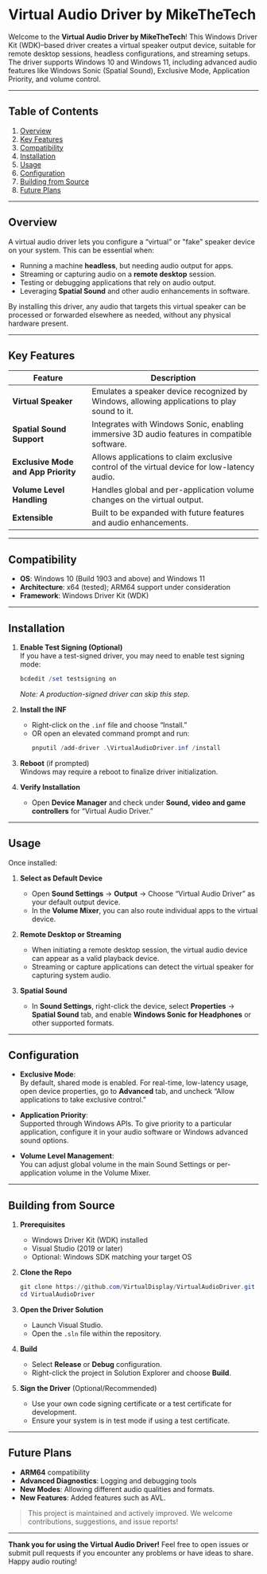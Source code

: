 # Virtual Audio Driver by MikeTheTech

Welcome to the **Virtual Audio Driver by MikeTheTech**! This Windows Driver Kit (WDK)–based driver creates a virtual speaker output device, suitable for remote desktop sessions, headless configurations, and streaming setups. The driver supports Windows 10 and Windows 11, including advanced audio features like Windows Sonic (Spatial Sound), Exclusive Mode, Application Priority, and volume control.

---

## Table of Contents

1. [Overview](#overview)
2. [Key Features](#key-features)
3. [Compatibility](#compatibility)
4. [Installation](#installation)
5. [Usage](#usage)
6. [Configuration](#configuration)
7. [Building from Source](#building-from-source)
8. [Future Plans](#future-plans)

---

## Overview

A virtual audio driver lets you configure a “virtual” or "fake" speaker device on your system. This can be essential when:

- Running a machine **headless**, but needing audio output for apps.
- Streaming or capturing audio on a **remote desktop** session.
- Testing or debugging applications that rely on audio output.
- Leveraging **Spatial Sound** and other audio enhancements in software.

By installing this driver, any audio that targets this virtual speaker can be processed or forwarded elsewhere as needed, without any physical hardware present.

---

## Key Features

| Feature                              | Description                                                                                  |
|--------------------------------------|----------------------------------------------------------------------------------------------|
| **Virtual Speaker**                  | Emulates a speaker device recognized by Windows, allowing applications to play sound to it. |
| **Spatial Sound Support**            | Integrates with Windows Sonic, enabling immersive 3D audio features in compatible software.  |
| **Exclusive Mode and App Priority**  | Allows applications to claim exclusive control of the virtual device for low-latency audio. |
| **Volume Level Handling**            | Handles global and per-application volume changes on the virtual output.                    |
| **Extensible**                       | Built to be expanded with future features and audio enhancements.                           |

---

## Compatibility

- **OS**: Windows 10 (Build 1903 and above) and Windows 11  
- **Architecture**: x64 (tested); ARM64 support under consideration  
- **Framework**: Windows Driver Kit (WDK)

---

## Installation

1. **Enable Test Signing (Optional)**  
   If you have a test-signed driver, you may need to enable test signing mode:
   ```powershell
   bcdedit /set testsigning on
   ```
   *Note: A production-signed driver can skip this step.*

2. **Install the INF**  
   - Right-click on the `.inf` file and choose “Install.”
   - OR open an elevated command prompt and run:
     ```powershell
     pnputil /add-driver .\VirtualAudioDriver.inf /install
     ```

3. **Reboot** (if prompted)  
   Windows may require a reboot to finalize driver initialization.

4. **Verify Installation**  
   - Open **Device Manager** and check under **Sound, video and game controllers** for “Virtual Audio Driver.”

---

## Usage

Once installed:

1. **Select as Default Device**  
   - Open **Sound Settings** → **Output** → Choose “Virtual Audio Driver” as your default output device.  
   - In the **Volume Mixer**, you can also route individual apps to the virtual device.

2. **Remote Desktop or Streaming**  
   - When initiating a remote desktop session, the virtual audio device can appear as a valid playback device.  
   - Streaming or capture applications can detect the virtual speaker for capturing system audio.

3. **Spatial Sound**  
   - In **Sound Settings**, right-click the device, select **Properties** → **Spatial Sound** tab, and enable **Windows Sonic for Headphones** or other supported formats.

---

## Configuration

- **Exclusive Mode**:  
  By default, shared mode is enabled. For real-time, low-latency usage, open device properties, go to **Advanced** tab, and uncheck “Allow applications to take exclusive control.”

- **Application Priority**:  
  Supported through Windows APIs. To give priority to a particular application, configure it in your audio software or Windows advanced sound options.

- **Volume Level Management**:  
  You can adjust global volume in the main Sound Settings or per-application volume in the Volume Mixer.

---

## Building from Source

1. **Prerequisites**  
   - Windows Driver Kit (WDK) installed
   - Visual Studio (2019 or later)
   - Optional: Windows SDK matching your target OS

2. **Clone the Repo**  
   ```powershell
   git clone https://github.com/VirtualDisplay/VirtualAudioDriver.git
   cd VirtualAudioDriver
   ```

3. **Open the Driver Solution**  
   - Launch Visual Studio.
   - Open the `.sln` file within the repository.

4. **Build**  
   - Select **Release** or **Debug** configuration.
   - Right-click the project in Solution Explorer and choose **Build**.

5. **Sign the Driver** (Optional/Recommended)  
   - Use your own code signing certificate or a test certificate for development.  
   - Ensure your system is in test mode if using a test certificate.

---

## Future Plans

- **ARM64** compatibility  
- **Advanced Diagnostics**: Logging and debugging tools  
- **New Modes**: Allowing different audio qualities and formats.
- **New Features**: Added features such as AVL.

> This project is maintained and actively improved. We welcome contributions, suggestions, and issue reports!

---

**Thank you for using the Virtual Audio Driver!** Feel free to open issues or submit pull requests if you encounter any problems or have ideas to share. Happy audio routing!
